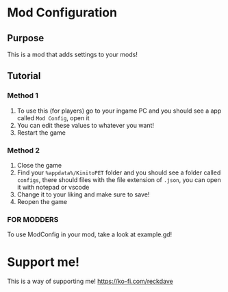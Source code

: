# Mod Configuration
## Purpose
This is a mod that adds settings to your mods!
## Tutorial
### Method 1
1. To use this (for players) go to your ingame PC and you should see a app called `Mod Config`, open it
2. You can edit these values to whatever you want!
3. Restart the game
### Method 2
1. Close the game
2. Find your `%appdata%/KinitoPET` folder and you should see a folder called `configs`, there should files with the file extension of `.json`, you can open it with notepad or vscode
3. Change it to your liking and make sure to save!
4. Reopen the game

### FOR MODDERS
To use ModConfig in your mod, take a look at example.gd!

# Support me!
This is a way of supporting me!
https://ko-fi.com/reckdave

